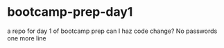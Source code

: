 # bootcamp-prep-day1
a repo for day 1 of bootcamp prep
can I haz code change?
No passwords
one more line
